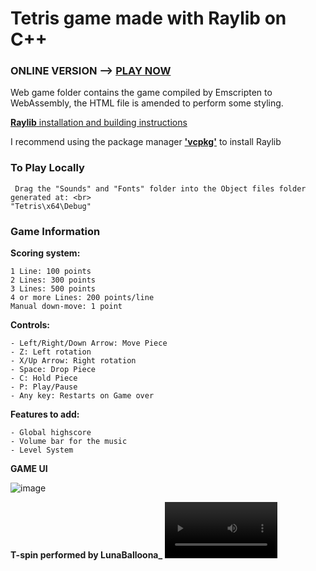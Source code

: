 # **Tetris** game made with **Raylib** on **C++**

### ONLINE VERSION --> [PLAY NOW](https://arcade-tetris.netlify.app)
Web game folder contains the game compiled by Emscripten to WebAssembly, the HTML file is amended to perform some styling.

[**Raylib** installation and building instructions](https://github.com/raysan5/raylib) <br/>


I recommend using the package manager [**'vcpkg'**](https://github.com/Microsoft/vcpkg) to install Raylib

  
### To Play Locally
```
 Drag the "Sounds" and "Fonts" folder into the Object files folder generated at: <br>
"Tetris\x64\Debug"
```

### Game Information 

**Scoring system:**
```
1 Line: 100 points
2 Lines: 300 points
3 Lines: 500 points
4 or more Lines: 200 points/line
Manual down-move: 1 point
```

**Controls:**
```
- Left/Right/Down Arrow: Move Piece
- Z: Left rotation
- X/Up Arrow: Right rotation
- Space: Drop Piece
- C: Hold Piece
- P: Play/Pause
- Any key: Restarts on Game over
```

**Features to add:**
```
- Global highscore
- Volume bar for the music
- Level System
```


**GAME UI**

![image](https://github.com/xFooFoo/Tetris/assets/73238233/8c9ca15a-511a-4aa8-94d6-27f22cbac53c)

**T-spin performed by LunaBalloona_**
<video src='https://github.com/user-attachments/assets/2d9a1ac1-5de3-425f-8fd2-cba9338d3e46' width=180/>





